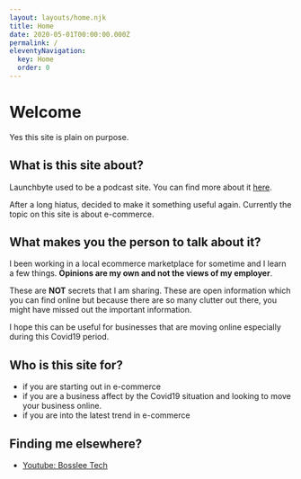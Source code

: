 ```yaml
---
layout: layouts/home.njk
title: Home
date: 2020-05-01T00:00:00.000Z
permalink: /
eleventyNavigation:
  key: Home
  order: 0
---
```

# Welcome

Yes this site is plain on purpose.

## What is this site about?

Launchbyte used to be a podcast site. You can find more about it [here](/about).

After a long hiatus, decided to make it something useful again. Currently the topic on this site is about e-commerce. 

## What makes you the person to talk about it?

I been working in a local ecommerce marketplace for sometime and I learn a few things. **Opinions are my own and not the views of my employer**.

These are **NOT** secrets that I am sharing. These are open information which you can find online but because there are so many clutter out there, you might have missed out the important information.

I hope this can be useful for businesses that are moving online especially during this Covid19 period. 

## Who is this site for?

* if you are starting out in e-commerce
* if you are a business affect by the Covid19 situation and looking to move your business online.
* if you are into the latest trend in e-commerce

## Finding me elsewhere?

* [Youtube: Bosslee Tech](https://www.youtube.com/channel/UCYZEakRmAdZ_NRpnW0RzPVQ)